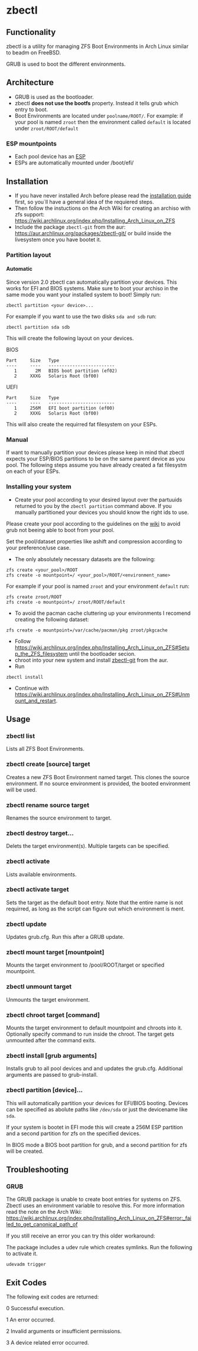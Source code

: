 # zbectl

## Functionality
zbectl is a utility for managing ZFS Boot Environments in Arch Linux similar to beadm on FreeBSD.

GRUB is used to boot the different environments.


## Architecture
* GRUB is used as the bootloader.
* zbectl __does not use the bootfs__ property. Instead it tells grub which entry to boot.
* Boot Environments are located under `poolname/ROOT/`.
For example: if your pool is named `zroot` then the environment called `default` is located under `zroot/ROOT/default`
### ESP mountpoints
* Each pool device has an [ESP](https://wiki.archlinux.org/index.php/EFI_system_partition)
* ESPs are automatically mounted under /boot/efi/<partuuid>

## Installation
- If you have never installed Arch before please read the [installation guide](https://wiki.archlinux.org/index.php/installation_guide) first, so you`ll have a general idea of the requiered steps.
- Then follow the instuctions on the Arch Wiki for creating an archiso with zfs support: https://wiki.archlinux.org/index.php/Installing_Arch_Linux_on_ZFS
- Include the package `zbectl-git` from the aur: <https://aur.archlinux.org/packages/zbectl-git/>
or build inside the livesystem once you have bootet it.

### Partition layout
#### Automatic
Since version 2.0 zbectl can automatically partition your devices.
This works for EFI and BIOS systems. Make sure to boot your archiso in the same mode you want your installed system to boot! Simply run:

    zbectl partition <your device>...
For example if you want to use the two disks `sda and sdb` run:

    zbectl partition sda sdb

This will create the following layout on your devices.

BIOS
```
Part     Size   Type
----     ----   -------------------------
   1       2M   BIOS boot partition (ef02)
   2     XXXG   Solaris Root (bf00)
```
UEFI
```
Part     Size   Type
----     ----   -------------------------
   1     256M   EFI boot partition (ef00)
   2     XXXG   Solaris Root (bf00)
```
This will also create the requirred fat filesystem on your ESPs.

### Manual
If want to manually partition your devices please keep in mind that zbectl expects your ESP/BIOS partitions to be on the same parent device as you pool. The following steps assume you have already created a fat filesystm on each of your ESPs.

### Installing your system
- Create your pool according to your desired layout over the partuuids returned to you by the `zbectl partition` command above. If you manually partitioned your devices you should know the right ids to use.

Please create your pool according to the guidelines on the [wiki](https://wiki.archlinux.org/index.php/ZFS#GRUB-compatible_pool_creation) to avoid grub not beeing able to boot from your pool.

Set the pool/dataset properties like ashift and compression according to your preference/use case.

- The only absolutely necessary datasets are the following:
```
zfs create <your_pool>/ROOT
zfs create -o mountpoint=/ <your_pool>/ROOT/<environment_name>
```
For example if your pool is named `zroot` and your environment `default` run:
```
zfs create zroot/ROOT
zfs create -o mountpoint=/ zroot/ROOT/default
```
- To avoid the pacman cache cluttering up your environments I recomend creating the following dataset:
```
zfs create -o mountpoint=/var/cache/pacman/pkg zroot/pkgcache
```
- Follow <https://wiki.archlinux.org/index.php/Installing_Arch_Linux_on_ZFS#Setup_the_ZFS_filesystem> until the bootloader secion.
- chroot into your new system and install [zbectl-git](https://aur.archlinux.org/packages/zbectl-git) from the aur.
- Run
```
zbectl install
```
- Continue with <https://wiki.archlinux.org/index.php/Installing_Arch_Linux_on_ZFS#Unmount_and_restart>.

## Usage
### zbectl list
Lists all ZFS Boot Environments.

### zbectl create [source] target
Creates a new ZFS Boot Environment named target. This clones the source environment. If no source environment is provided, the booted environment will be used.

### zbectl rename source target
Renames the source environment to target.

### zbectl destroy target...
Delets the target environment(s). Multiple targets can be specified.

### zbectl activate
Lists available environments.

### zbectl activate target
Sets the target as the default boot entry. Note that the entire name is not requirred, as long as the script can figure out which environment is ment.

### zbectl update
Updates grub.cfg. Run this after a GRUB update.

### zbectl mount target [mountpoint]
Mounts the target environment to /pool/ROOT/target or specified mountpoint.

### zbectl unmount target
Unmounts the target environment.

### zbectl chroot target [command]
Mounts the target environment to default mountpoint and chroots into it.
Optionally specify command to run inside the chroot. The target gets unmounted after the command exits.

### zbectl install [grub arguments]
Installs grub to all pool devices and and updates the grub.cfg. Additional arguments are passed to grub-install.

### zbectl partition [device]...
This will automatically partition your devices for EFI/BIOS booting.
Devices can be specified as abolute paths like `/dev/sda` or just the devicename like `sda`.

If your system is bootet in EFI mode this will create a 256M ESP partition and a second partition for zfs on the specified devices.

In BIOS mode a BIOS boot partition for grub, and a second partition for zfs will be created.

## Troubleshooting
### GRUB
The GRUB package is unable to create boot entries for systems on ZFS. Zbectl uses an environment variable to resolve this.
For more information read the note on the Arch Wiki:
<https://wiki.archlinux.org/index.php/Installing_Arch_Linux_on_ZFS#error:_failed_to_get_canonical_path_of>

If you still receive an error you can try this older workaround:

The package includes a udev rule which creates symlinks. Run the following to activate it.

    udevadm trigger

## Exit Codes
The following exit codes are returned:

0   Successful execution.

1   An error occurred.

2   Invalid arguments or insufficient permissions.

3   A device related error occurred.
